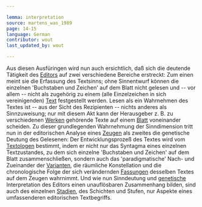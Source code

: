 ```yaml
---

lemma: interpretation
source: martens_was_1989
page: 14-15
language: German
contributor: wout
last_updated_by: wout

---
```


Aus diesen Ausfüringen wird nun auch ersichtlich, daß sich die deutende Tätigkeit des [Editors](editorScholarly.html) auf zwei verschiedene Bereiche erstreckt: Zum einen meint sie die Erfassung des Textsinns; ohne Sinnentwurf können die einzelnen 'Buchstaben und Zeichen' auf dem Blatt nicht gelesen und -- vor allem -- nicht als zugehörig zu einem (alle Einzelzeichen in sich vereinigenden) [Text](text.html) festgestellt werden. Lesen als ein Wahrnehmen des Textes ist -- aus der Sicht des Rezipienten -- nichts anderes als Sinnzuweisung; nur mit diesem Akt kann der Herausgeber z. B. zu verschiedenen [Werken](work.html) gehörende Texte auf einem [Blatt](sheet.html) voneinander scheiden. Zu dieser grundlegenden Wahrnehmung der Sinndimension tritt nun in der editorischen Analyse eines [Zeugen](witness.html) als zweites die genetische Deutung des Gelesenen: Der Entwicklungsprozeß des Textes wird vom [Textologen](textualCriticism.html) bestimmt, indem er nicht nur das Syntagma eines einzelnen Textzustandes, zu dem sich einzelne 'Buchstaben und Zeichen' auf dem Blatt zusammenschließen, sondern auch das 'paradigmatische' Nach- und Zueinander der [Varianten](variant.html), die räumliche Konstellation und die chronologische Folge der sich verändernden [Fassungen](version.html) desselben Textes auf dem Zeugen wahrnimmt. Und wie nun Sinndeutung und [genetische](geneticCriticism.html) Interpretation des Editors einen unauflösbaren Zusammenhang bilden, sind auch des einzelnen [Stadien](writingStage.html), des Schichten und Stufen, nur Aspekte eines umfassenderen editorischen Textbegriffs.
